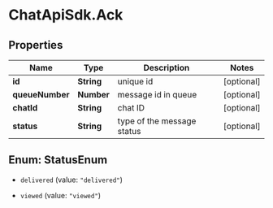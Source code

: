 # ChatApiSdk.Ack

## Properties

Name | Type | Description | Notes
------------ | ------------- | ------------- | -------------
**id** | **String** | unique id | [optional] 
**queueNumber** | **Number** | message id in queue | [optional] 
**chatId** | **String** | chat ID | [optional] 
**status** | **String** | type of the message status | [optional] 



## Enum: StatusEnum


* `delivered` (value: `"delivered"`)

* `viewed` (value: `"viewed"`)




